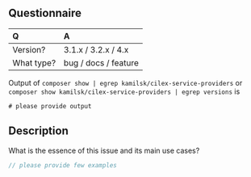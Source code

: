 ## Questionnaire

| Q             | A
|:--------------|:--
| Version?      | 3.1.x / 3.2.x / 4.x
| What type?    | bug / docs / feature

Output of `composer show | egrep kamilsk/cilex-service-providers`
or `composer show kamilsk/cilex-service-providers | egrep versions` is

```
# please provide output
```

## Description

What is the essence of this issue and its main use cases?

```php
// please provide few examples
```
